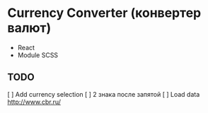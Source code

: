 # Currency Converter (конвертер валют)

* React
* Module SCSS

## TODO

[ ] Add currency selection
[ ] 2 знака после запятой
[ ] Load data http://www.cbr.ru/